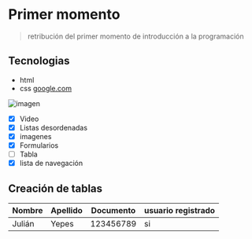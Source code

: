 # Primer momento
> retribución del primer momento de introducción a la programación

## Tecnologias
- html
- css
[google.com](httpss://google.com)

![imagen](https://datademia.es/wp-content/uploads/2019/06/hello_world-1024x512.png)
- [x] Video
- [x] Listas desordenadas
- [x] imagenes
- [x]  Formularios
- [ ] Tabla
- [x] lista de navegación
## Creación de tablas
| Nombre | Apellido | Documento | usuario registrado
|--------|----------|------|-----------------------|
| Julián | Yepes | 123456789 | si
